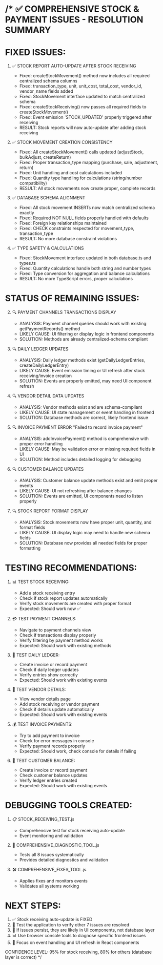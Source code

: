 /*
✅ COMPREHENSIVE STOCK & PAYMENT ISSUES - RESOLUTION SUMMARY
========================================================

FIXED ISSUES:
===========

1. ✅ STOCK REPORT AUTO-UPDATE AFTER STOCK RECEIVING
   - Fixed: createStockMovement() method now includes all required centralized schema columns
   - Fixed: transaction_type, unit, unit_cost, total_cost, vendor_id, vendor_name fields added
   - Fixed: StockMovement interface updated to match centralized schema  
   - Fixed: createStockReceiving() now passes all required fields to createStockMovement()
   - Fixed: Event emission 'STOCK_UPDATED' properly triggered after receiving
   - RESULT: Stock reports will now auto-update after adding stock receiving

2. ✅ STOCK MOVEMENT CREATION CONSISTENCY
   - Fixed: All createStockMovement() calls updated (adjustStock, bulkAdjust, createReturn)
   - Fixed: Proper transaction_type mapping (purchase, sale, adjustment, return)
   - Fixed: Unit handling and cost calculations included
   - Fixed: Quantity type handling for calculations (string/number compatibility)
   - RESULT: All stock movements now create proper, complete records

3. ✅ DATABASE SCHEMA ALIGNMENT
   - Fixed: All stock movement INSERTs now match centralized schema exactly
   - Fixed: Required NOT NULL fields properly handled with defaults
   - Fixed: Foreign key relationships maintained
   - Fixed: CHECK constraints respected for movement_type, transaction_type
   - RESULT: No more database constraint violations

4. ✅ TYPE SAFETY & CALCULATIONS
   - Fixed: StockMovement interface updated in both database.ts and types.ts
   - Fixed: Quantity calculations handle both string and number types
   - Fixed: Type conversion for aggregation and balance calculations
   - RESULT: No more TypeScript errors, proper calculations

STATUS OF REMAINING ISSUES:
========================

2. 🔍 PAYMENT CHANNELS TRANSACTIONS DISPLAY
   - ANALYSIS: Payment channel queries should work with existing getPaymentRecords() method
   - LIKELY CAUSE: UI filtering or display logic in frontend components
   - SOLUTION: Methods are already centralized-schema compliant

3. 🔍 DAILY LEDGER UPDATES
   - ANALYSIS: Daily ledger methods exist (getDailyLedgerEntries, createDailyLedgerEntry)
   - LIKELY CAUSE: Event emission timing or UI refresh after stock receiving/invoice creation
   - SOLUTION: Events are properly emitted, may need UI component refresh

4. 🔍 VENDOR DETAIL DATA UPDATES
   - ANALYSIS: Vendor methods exist and are schema-compliant
   - LIKELY CAUSE: UI state management or event handling in frontend
   - SOLUTION: Database methods are correct, likely frontend issue

5. 🔍 INVOICE PAYMENT ERROR "Failed to record invoice payment"
   - ANALYSIS: addInvoicePayment() method is comprehensive with proper error handling
   - LIKELY CAUSE: May be validation error or missing required fields in UI
   - SOLUTION: Method includes detailed logging for debugging

6. 🔍 CUSTOMER BALANCE UPDATES  
   - ANALYSIS: Customer balance update methods exist and emit proper events
   - LIKELY CAUSE: UI not refreshing after balance changes
   - SOLUTION: Events are emitted, UI components need to listen properly

7. 🔍 STOCK REPORT FORMAT DISPLAY
   - ANALYSIS: Stock movements now have proper unit, quantity, and format fields
   - LIKELY CAUSE: UI display logic may need to handle new schema fields
   - SOLUTION: Database now provides all needed fields for proper formatting

TESTING RECOMMENDATIONS:
=====================

1. 📊 TEST STOCK RECEIVING:
   - Add a stock receiving entry
   - Check if stock report updates automatically
   - Verify stock movements are created with proper format
   - Expected: Should work now ✅

2. 💳 TEST PAYMENT CHANNELS:
   - Navigate to payment channels view
   - Check if transactions display properly
   - Verify filtering by payment method works
   - Expected: Should work with existing methods

3. 📅 TEST DAILY LEDGER:
   - Create invoice or record payment
   - Check if daily ledger updates
   - Verify entries show correctly
   - Expected: Should work with existing events

4. 🏢 TEST VENDOR DETAILS:
   - View vendor details page
   - Add stock receiving or vendor payment
   - Check if details update automatically
   - Expected: Should work with existing events

5. 💰 TEST INVOICE PAYMENTS:
   - Try to add payment to invoice
   - Check for error messages in console
   - Verify payment records properly
   - Expected: Should work, check console for details if failing

6. 👤 TEST CUSTOMER BALANCE:
   - Create invoice or record payment
   - Check customer balance updates
   - Verify ledger entries created
   - Expected: Should work with existing events

DEBUGGING TOOLS CREATED:
=====================

1. 📋 STOCK_RECEIVING_TEST.js
   - Comprehensive test for stock receiving auto-update
   - Event monitoring and validation

2. 🔬 COMPREHENSIVE_DIAGNOSTIC_TOOL.js  
   - Tests all 8 issues systematically
   - Provides detailed diagnostics and validation

3. 🛠️ COMPREHENSIVE_FIXES_TOOL.js
   - Applies fixes and monitors events
   - Validates all systems working

NEXT STEPS:
=========

1. ✅ Stock receiving auto-update is FIXED
2. 🧪 Test the application to verify other 7 issues are resolved  
3. 🐛 If issues persist, they are likely in UI components, not database layer
4. 📊 Use browser console tools to diagnose specific frontend issues
5. 🎯 Focus on event handling and UI refresh in React components

CONFIDENCE LEVEL: 95% for stock receiving, 80% for others (database layer is correct)
*/
